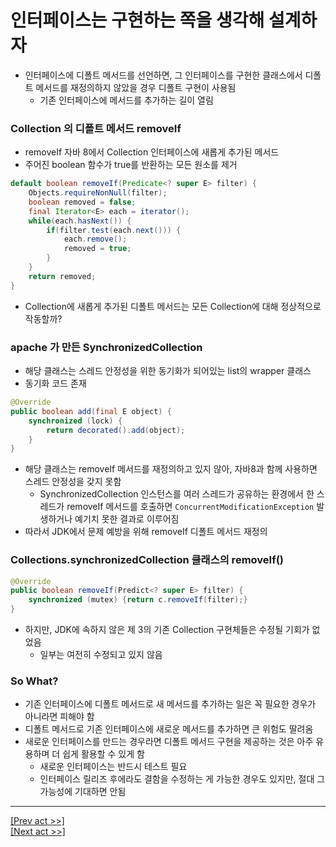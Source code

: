 # 인터페이스는 구현하는 쪽을 생각해 설계하자
* 인터페이스에 디폴트 메서드를 선언하면, 그 인터페이스를 구현한 클래스에서 디폴트 메서드를 재정의하지 않았을 경우 디폴트 구현이 사용됨
  * 기존 인터페이스에 메서드를 추가하는 길이 열림
### Collection 의 디폴트 메서드 removeIf
* removeIf 자바 8에서 Collection 인터페이스에 새롭게 추가된 메서드
* 주어진 boolean 함수가 true를 반환하는 모든 원소를 제거
```java
default boolean removeIf(Predicate<? super E> filter) {
    Objects.requireNonNull(filter);
    boolean removed = false;
    final Iterator<E> each = iterator();
    while(each.hasNext()) {
        if(filter.test(each.next())) {
            each.remove();
            removed = true;
        }
    }
    return removed;
}
```
* Collection에 새롭게 추가된 디폴트 메서드는 모든 Collection에 대해 정상적으로 작동할까?
### apache 가 만든 SynchronizedCollection
* 해당 클래스는 스레드 안정성을 위한 동기화가 되어있는 list의 wrapper 클래스
* 동기화 코드 존재
```java
@Override
public boolean add(final E object) {
    synchronized (lock) {
        return decorated().add(object);
    }
}
```
* 해당 클래스는 removeIf 메서드를 재정의하고 있지 않아, 자바8과 함께 사용하면 스레드 안정성을 갖지 못함
  * SynchronizedCollection 인스턴스를 여러 스레드가 공유하는 환경에서 한 스레드가 removeIf 메서드를 호출하면 `ConcurrentModificationException` 발생하거나 예기치 못한 결과로 이루어짐
* 따라서 JDK에서 문제 예방을 위해 removeIf 디폴트 메서드 재정의
### Collections.synchronizedCollection 클래스의 removeIf()
```java
@Override
public boolean removeIf(Predict<? super E> filter) {
    synchronized (mutex) {return c.removeIf(filter);}
}
```
* 하지만, JDK에 속하지 않은 제 3의 기존 Collection 구현체들은 수정될 기회가 없었음
  * 일부는 여전히 수정되고 있지 않음
### So What?
* 기존 인터페이스에 디폴트 메서드로 새 메서드를 추가하는 일은 꼭 필요한 경우가 아니라면 피해야 함
* 디폴트 메서드로 기존 인터페이스에 새로운 메서드를 추가하면 큰 위험도 딸려옴
* 새로운 인터페이스를 만드는 경우라면 디폴트 메서드 구현을 제공하는 것은 아주 유용하며 더 쉽게 활용할 수 있게 함
  * 새로운 인터페이스는 반드시 테스트 필요
  * 인터페이스 릴리즈 후에라도 결함을 수정하는 게 가능한 경우도 있지만, 절대 그 가능성에 기대하면 안됨
---
[[Prev act >>]](../act6/README.md)  
[[Next act >>]](../act8/README.md)